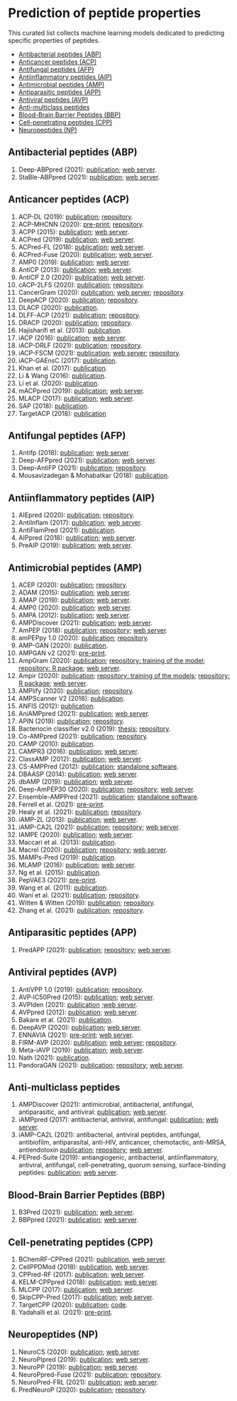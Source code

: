 # Prediction of peptide properties

This curated list collects machine learning models dedicated to predicting specific properties of peptides.

- [Antibacterial peptides (ABP)](#antibacterial-peptides-abp)
- [Anticancer peptides (ACP)](#anticancer-peptides-acp)
- [Antifungal peptides (AFP)](#antifungal-peptides-afp)
- [Antiinflammatory peptides (AIP)](#antiinflammatory-peptides-aip)
- [Antimicrobial peptides (AMP)](#antimicrobial-peptides-amp)
- [Antiparasitic peptides (APP)](#antiparasitic-peptides-app)
- [Antiviral peptides (AVP)](#antiviral-peptides-avp)
- [Anti-multiclass peptides](#anti-multiclass-peptides)
- [Blood-Brain Barrier Peptides (BBP)](#blood-brain-barrier-peptides-bbp)
- [Cell-penetrating peptides (CPP)](#cell-penetrating-peptides-cpp)
- [Neuropeptides (NP)](#neuropeptides-np)

## Antibacterial peptides (ABP)

1. Deep-ABPpred (2021): [publication](https://doi.org/10.1093/bib/bbab065); [web server](https://abppred.anvil.app/).
2. StaBle-ABPpred (2021): [publication](https://doi.org/10.1093/bib/bbab439); [web server](https://stable-abppred.anvil.app/).

## Anticancer peptides (ACP)

1. ACP-DL (2019): [publication](https://doi.org/10.1016/j.omtn.2019.04.025); [repository](https://github.com/haichengyi/ACP-DL).
1. ACP-MHCNN (2020): [pre-print](https://doi.org/10.1101/2020.09.25.313668); [repository](https://github.com/mrzResearchArena/Anticancer-Peptides-CNN).
1. ACPP (2015): [publication](https://doi.org/10.1007/s10989-014-9435-7); [web server](http://acpp.bicpu.edu.in/predict.php).
1. ACPred (2019): [publication](https://doi.org/10.3390/molecules24101973); [web server](http://codes.bio/acpred).
1. ACPred-FL (2018): [publication](https://doi.org/10.1093/bioinformatics/bty451); [web server](http://server.malab.cn/ACPred-FL).
1. ACPred-Fuse (2020): [publication](https://doi.org/10.1093/bib/bbz088); [web server](http://server.malab.cn/ACPred-Fuse).
1. AMP0 (2019): [publication](https://ieeexplore.ieee.org/document/9106755); [web server](http://ampzero.pythonanywhere.com).
1. AntiCP (2013): [publication](https://doi.org/10.1038/srep02984); [web server](http://crdd.osdd.net/raghava/anticp).
1. AntiCP 2.0 (2020): [publication](https://doi.org/10.1093/bib/bbaa153); [web server](https://webs.iiitd.edu.in/raghava/anticp2).
1. cACP-2LFS (2020): [publication](http://doi.org/10.1109/ACCESS.2020.3009125); [repository](https://github.com/shahidawkum/cACP-2LFS).
1. CancerGram (2020): [publication](https://www.mdpi.com/1999-4923/12/11/1045); [web server](http://biongram.biotech.uni.wroc.pl/CancerGram); [repository](https://github.com/BioGenies/CancerGram-analysis).
1. DeepACP (2020): [publication](https://doi.org/10.1016/j.omtn.2020.10.005); [repository](https://github.com/jingry/autoBioSeqpy/tree/master/examples/anticancer_peptide_prediction).
1. DLACP (2020): [publication](http://doi.org/10.1109/BIBM49941.2020.9313572).
1. DLFF-ACP (2021): [publication](https://doi.org/10.7717/peerj.11906); [repository](https://github.com/wame-ng/DLFF-ACP).
1. DRACP (2020): [publication](https://doi.org/10.1186/s12859-020-03812-y); [repository](https://github.com/zty2009/ACP).
1. Hajisharifi et al. (2013): [publication](https://doi.org/10.1016/j.jtbi.2013.08.037).
1. iACP (2016): [publication](https://doi.org/10.18632/oncotarget.7815); [web server](http://lin-group.cn/server/iACP).
1. iACP-DRLF (2021): [publication](https://doi.org/10.1093/bib/bbab008); [repository](https://github.com/zhibinlv/iACP-DRLF).
1. iACP-FSCM (2021): [publication](https://doi.org/10.1038/s41598-021-82513-9); [web server](http://camt.pythonanywhere.com/iACP-FSCM); [repository](https://github.com/Shoombuatong/Dataset-Code/tree/master/iACP-FSCM).
1. iACP-GAEnsC (2017): [publication](https://doi.org/10.1016/j.artmed.2017.06.008).
1. Khan et al. (2017): [publication](https://doi.org/10.1145/3168776.3168787).
1. Li & Wang (2016): [publication](https://doi.org/10.1038/srep33910).
1. Li et al. (2020): [publication](https://doi.org/10.3389/fbioe.2020.00892).
1. mACPpred (2019): [publication](https://www.mdpi.com/1422-0067/20/8/1964); [web server](http://www.thegleelab.org/mACPpred).
1. MLACP (2017): [publication](https://doi.org/10.18632/oncotarget.20365); [web server](http://www.thegleelab.org/MLACP/MLACP.html).
1. SAP (2018): [publication](https://doi.org/10.3390/genes9030158).
1. TargetACP (2018): [publication](https://doi.org/10.1016/j.chemolab.2018.09.007)


## Antifungal peptides (AFP)

1. Antifp (2018): [publication](https://doi.org/10.3389/fmicb.2018.00323); [web server](https://webs.iiitd.edu.in/raghava/antifp).
1. Deep-AFPpred (2021): [publication](https://doi.org/10.1093/bib/bbab422); [web server](https://afppred.anvil.app/).
1. Deep-AntiFP (2021): [publication](https://doi.org/10.1016/j.chemolab.2020.104214); [repository](https://github.com/shahidawkum/Deep-AntiFP).
1. Mousavizadegan & Mohabatkar (2018): [publication](http://doi.org/10.1142/S0219720018500166).


## Antiinflammatory peptides (AIP)

1. AIEpred (2020): [publication](https://doi.org/10.1109/TCBB.2020.2968419); [repository](https://github.com/guofei-tju/Ensemble-classifier-chain-model).
1. AntiInflam (2017): [publication](https://doi.org/10.1186/s12967-016-1103-6); [web server](http://metagenomics.iiserb.ac.in/antiinflam).
1. AntiFlamPred (2021): [publication](https://doi.org/10.32604/cmc.2021.017297).
1. AIPpred (2018): [publication](https://doi.org/10.3389/fphar.2018.00276); [web server](http://www.thegleelab.org/AIPpred).
1. PreAIP (2019): [publication](https://doi.org/10.3389/fgene.2019.00129); [web server](http://kurata14.bio.kyutech.ac.jp/PreAIP).


## Antimicrobial peptides (AMP)

1. ACEP (2020): [publication](https://doi.org/10.1186/s12864-020-06978-0); [repository](https://github.com/Fuhaoyi/ACEP).
1. ADAM (2015): [publication](https://doi.org/10.1155/2015/475062); [web server](http://bioinformatics.cs.ntou.edu.tw/adam/tool.html).
1. AMAP (2019): [publication](https://doi.org/10.1016/j.compbiomed.2019.02.018); [web server](http://amap.pythonanywhere.com/).
1. AMP0 (2020): [publication](https://doi.org/10.1109/TCBB.2020.2999399); [web server](http://ampzero.pythonanywhere.com).
1. AMPA (2012): [publication](https://doi.org/10.1093/bioinformatics/btr604); [web server](http://tcoffee.crg.cat/apps/ampa/do).
1. AMPDiscover (2021): [publication](https://doi.org/10.1021/acs.jcim.1c00251); [web server](https://biocom-ampdiscover.cicese.mx/).
1. AmPEP (2018): [publication](https://doi.org/10.1038/s41598-018-19752-w); [repository](https://github.com/siuwengin/AmPEP); [web server](https://cbbio.online/AxPEP/).
1. amPEPpy 1.0 (2020): [publication](https://doi.org/10.1093/bioinformatics/btaa917); [repository](https://github.com/tlawrence3/amPEPpy).
1. AMP-GAN (2020): [publication](https://doi.org/10.1101/2020.10.02.324087).
1. AMPGAN v2 (2021): [pre-print](https://doi.org/10.1101/2020.11.18.388843).
1. AmpGram (2020): [publication](https://doi.org/10.3390/ijms21124310); [repository: training of the model](https://github.com/michbur/AmpGram-analysis); [repository: R package](https://github.com/michbur/AmpGram); [web server](http://biongram.biotech.uni.wroc.pl/AmpGram/).
1. Ampir (2020): [publication](https://doi.org/10.1093/bioinformatics/btaa653); [repository: training of the models](https://github.com/Legana/AMP_pub); [repository: R package](https://github.com/Legana/ampir); [web server](https://ampir.marine-omics.net/).
1. AMPlify (2020): [publication](https://doi.org/10.1101/2020.06.16.155705); [repository](https://github.com/bcgsc/AMPlify).
1. AMPScanner V2 (2018): [publication](https://doi.org/10.1093/bioinformatics/bty179).
1. ANFIS (2012): [publication](https://doi.org/10.1002/bip.22066).
1. AniAMPpred (2021): [publication](https://doi.org/10.1093/bib/bbab242); [web server](https://aniamppred.anvil.app/).
1. APIN (2019): [publication](https://doi.org/10.1186/s12859-019-3327-y); [repository](https://github.com/zhanglabNKU/APIN).
1. Bacteriocin classifier v2.0 (2019): [thesis](https://github.com/lassebuurrasmussen/bacteriocin_classifier_v2.0/blob/master/paper/thesis.pdf); [repository](https://github.com/lassebuurrasmussen/bacteriocin_classifier_v2.0).
1. Co-AMPpred (2021): [publication](https://doi.org/10.1186/s12859-021-04305-2); [repository](https://github.com/onkarS23/CoAMPpred).
1. CAMP (2010): [publication](https://doi.org/10.1093/nar/gkp1021).
1. CAMPR3 (2016): [publication](https://doi.org/10.1093/nar/gkv1051); [web server](http://www.camp.bicnirrh.res.in/predict/).
1. ClassAMP (2012): [publication](https://doi.org/10.1109/TCBB.2012); [web server](http://www.bicnirrh.res.in/classamp/predict.php).
1. CS-AMPPred (2012): [publication](https://doi.org/10.1371/journal.pone.0051444); [standalone software](https://sourceforge.net/projects/csamppred/).
1. DBAASP (2014): [publication](https://doi.org/10.1111/1574-6968.12489); [web server](https://dbaasp.org/prediction/general).
1. dbAMP (2019): [publication](10.1093/nar/gky1030); [web server](http://csb.cse.yzu.edu.tw/dbAMP/).
1. Deep-AmPEP30 (2020): [publication](https://doi.org/10.1016/j.omtn.2020.05.006); [repository](https://sourceforge.net/projects/axpep/); [web server](https://cbbio.online/AxPEP/).
1. Ensemble-AMPPred (2021): [publication](https://doi.org/10.3390/genes12020137); [standalone software](http://ncrna-pred.com/Hybrid_AMPPred.htm).
1. Ferrell et al. (2021): [pre-print](https://doi.org/10.1101/2020.10.02.324087).
1. Healy et al. (2021): [publication](https://doi.org/10.1007/978-3-030-86258-9_2); [repository](https://github.com/gmit-amp-res).
1. iAMP-2L (2013): [publication](https://doi.org/10.1016/j.ab.2013.01.019); [web server](http://www.jci-bioinfo.cn/iAMP-2L).
1. iAMP-CA2L (2021): [publication](https://doi.org/10.1093/bib/bbab209); [repository](https://github.com/liujin66/iAMP-CA2L); [web server](http://www.jci-bioinfo.cn/iAMP-CA2L).
1. IAMPE (2020): [publication](https://doi.org/10.1021/acs.jcim.0c00841); [web server](http://cbb1.ut.ac.ir/).
1. Maccari et al. (2013): [publication](https://doi.org/10.1371/journal.pcbi.1003212).
1. Macrel (2020): [publication](https://doi.org/10.7717/peerj.10555); [repository](https://github.com/BigDataBiology/macrel); [web server](https://big-data-biology.org/software/macrel).
1. MAMPs-Pred (2019): [publication](https://doi.org/10.1186/s12859-019-2766-9).
1. MLAMP (2016): [publication](https://doi.org/10.1093/bioinformatics/btw560); [web server](http://www.jci-bioinfo.cn/MLAMP).
1. Ng et al. (2015): [publication](https://doi.org/10.1155/2015/212715).
1. PepVAE3 (2021): [pre-print](https://doi.org/10.1101/2021.04.07.438720).
1. Wang et al. (2011): [publication](https://doi.org/10.1371/journal.pone.0018476).
1. Wani et al. (2021): [publication](https://doi.org/10.1007/s11517-021-02443-6); [repository](https://static-content.springer.com/esm/art%3A10.1007%2Fs11517-021-02443-6/MediaObjects/11517_2021_2443_MOESM1_ESM.docx).
1. Witten & Witten (2019): [publication](https://doi.org/10.1101/692681); [repository](https://github.com/zswitten/Antimicrobial-Peptides).
1. Zhang et al. (2021): [publication](https://doi.org/10.1093/bib/bbab200); [repository](https://github.com/BioSequenceAnalysis/Bert-Protein).


## Antiparasitic peptides (APP)

1. PredAPP (2021): [publication](https://doi.org/10.1007/s12539-021-00484-x); [repository](https://github.com/xialab-ahu/PredAPP); [web server](http://predapp.xialab.info/).

## Antiviral peptides (AVP)

1. AntiVPP 1.0 (2019): [publication](https://doi.org/10.1016/j.compbiomed.2019.02.011); [repository](https://github.com/bio-coding/AntiVPP).
1. AVP‐IC50Pred (2015): [publication](https://doi.org/10.1002/bip.22703); [web server](http://crdd.osdd.net/servers/ic50avp).
1. AVPIden (2021): [publication](https://doi.org/10.1093/bib/bbab263) ;[web server](https://awi.cuhk.edu.cn/AVPIden/).
1. AVPpred (2012): [publication](https://doi.org/10.1093/nar/gks450); [web server](http://crdd.osdd.net/servers/avppred).
1. Bakare et al. (2021): [publication](https://doi.org/10.1038/s41598-021-00223-8).
1. DeepAVP (2020): [publication](https://doi.org/10.1109/JBHI.2020.2977091); [web server](http://www.lbci.cn/deepavp/index.html).
1. ENNAVIA (2021): [pre-print](https://doi.org/10.1101/2021.03.25.436982); [web server](https://research.timmons.eu/ennavia).
1. FIRM-AVP (2020): [publication](https://doi.org/10.1038/s41598-020-76161-8); [web server](https://msc-viz.emsl.pnnl.gov/AVPR/); [repository](https://github.com/pmartR/FIRM-AVP).
1. Meta-iAVP (2019): [publication](https://doi.org/10.3390/ijms20225743); [web server](http://codes.bio/meta-iavp).
1. Nath (2021): [publication](https://doi.org/10.1016/j.compbiolchem.2021.107588).
1. PandoraGAN (2021): [publication](https://doi.org/10.1101/2021.02.15.431193); [repository](https://gitlab.com/shraddha.surana/antiviral-peptide-predictions-using-gan); [web server](https://pandora-gan.herokuapp.com/).


## Anti-multiclass peptides

1. AMPDiscover (2021): antimicrobial, antibacterial, antifungal, antiparasitic, and antiviral: [publication](https://doi.org/10.1021/acs.jcim.1c00251); [web server](https://biocom-ampdiscover.cicese.mx/).
1. iAMPpred (2017): antibacterial, antiviral, antifungal: [publication](https://doi.org/10.1038/srep42362); [web server](http://cabgrid.res.in:8080/amppred).
1. iAMP-CA2L (2021): antibacterial, antiviral peptides, antifungal, antibiofilm, antiparasital, anti-HIV, anticancer, chemotactic, anti-MRSA, antiendotoxin [publication](https://doi.org/10.1093/bib/bbab209); [repository](https://github.com/liujin66/iAMP-CA2L); [web server](http://www.jci-bioinfo.cn/).
1. PEPred-Suite (2019): antiangiogenic, antibacterial, antiinflammatory, antiviral, antifungal, cell-penetrating, quorum sensing, surface-binding peptides: [publication](https://doi.org/10.1093/bioinformatics/btz246); [web server](http://server.malab.cn/PEPred-Suite/).

## Blood-Brain Barrier Peptides (BBP)

1. B3Pred (2021): [publication](https://doi.org/10.3390/pharmaceutics13081237); [web server](https://webs.iiitd.edu.in/raghava/b3pred/).
1. BBPpred (2021): [publication](https://doi.org/10.1021/acs.jcim.0c01115); [web server](http://BBPpred.xialab.info).

## Cell-penetrating peptides (CPP)

1. BChemRF-CPPred (2021): [publication](https://doi.org/10.1038/s41598-021-87134-w), [web server](http://comptools.linc.ufpa.br/BChemRF-CPPred).
1. CellPPDMod (2018): [publication](https://doi.org/10.3389/fmicb.2018.00725), [web server](http://webs.iiitd.edu.in/raghava/cellppdmod/). 
1. CPPred-RF (2017): [publication](https://doi.org/10.1021/acs.jproteome.7b00019); [web server](http://server.malab.cn/CPPred-RF/).
1. KELM-CPPpred (2018): [publication](https://doi.org/10.1021/acs.jproteome.8b00322); [web server](http://sairam.people.iitgn.ac.in/KELM-CPPpred.html).
1. MLCPP (2017): [publication](https://doi.org/10.1021/acs.jproteome.8b00148); [web server](www.thegleelab.org/MLCPP).
1. SkipCPP-Pred (2017): [publication](https://doi.org/10.1186/s12864-017-4128-1); [web server](http://server.malab.cn/SkipCPP-Pred/Index.html).
1. TargetCPP (2020): [publication](https://doi.org/10.1007/s10822-020-00307-z); [code](https://static-content.springer.com/esm/art%3A10.1007%2Fs10822-020-00307-z/MediaObjects/10822_2020_307_MOESM2_ESM.zip).
1. Yadahalli et al. (2021): [pre-print](https://doi.org/10.1101/2020.10.15.341149). 

## Neuropeptides (NP)

1. NeuroCS (2020): [publication](https://doi.org/10.2174/0929866526666191112150636); [web server](http://i.uestc.edu.cn/NeuroCS/dist/index.html#/).
1. NeuroPIpred (2019): [publication](https://doi.org/10.1038/s41598-019-41538-x); [web server](http://i.uestc.edu.cn/neuropeptide/neuropp/home.html).
1. NeuroPP (2019): [publication](https://doi.org/10.1007/s12539-018-0287-2); [web server](http://i.uestc.edu.cn/neuropeptide/neuropp/home.html).
1. NeuroPpred-Fuse (2021): [publication](https://doi.org/10.1093/bib/bbab310); [repository](https://github.com/mingmingjiang1/NeuroPpred-Fuse).
1. NeuroPred-FRL (2021): [publication](https://doi.org/10.1093/bib/bbab167); [web server](http://kurata14.bio.kyutech.ac.jp/NeuroPred-FRL/prediction.php).
1. PredNeuroP (2020): [publication](https://doi.org/10.1021/acs.jproteome.0c00276); [repository](https://github.com/xialab-ahu/PredNeuroP).

